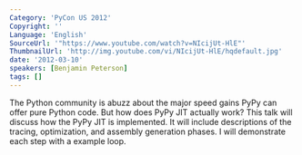 ```yaml
---
Category: 'PyCon US 2012'
Copyright: ''
Language: 'English'
SourceUrl: '"https://www.youtube.com/watch?v=NIcijUt-HlE"'
ThumbnailUrl: 'http://img.youtube.com/vi/NIcijUt-HlE/hqdefault.jpg'
date: '2012-03-10'
speakers: [Benjamin Peterson]
tags: []
---
```

The Python community is abuzz about the major speed gains PyPy can offer pure
Python code. But how does PyPy JIT actually work? This talk will discuss how
the PyPy JIT is implemented. It will include descriptions of the tracing,
optimization, and assembly generation phases. I will demonstrate each step
with a example loop.

